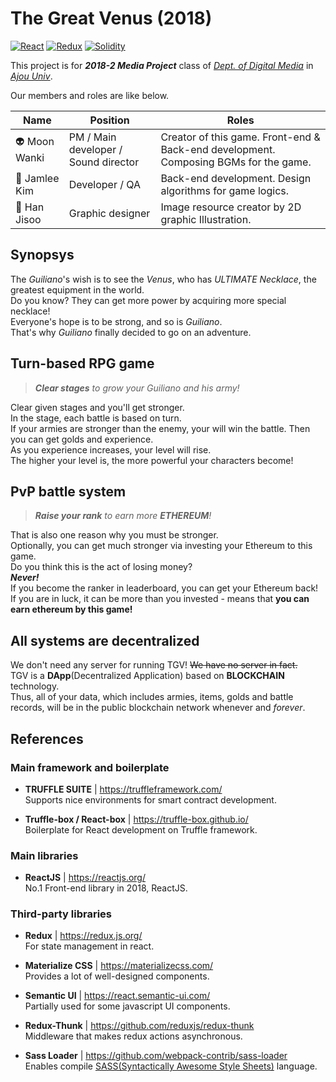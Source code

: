 # The Great Venus (2018)
[![React](https://img.shields.io/badge/React-v16.4.0-blue.svg)](https://reactjs.org/)
[![Redux](https://img.shields.io/badge/Redux-v4.0-9348ce.svg)](https://redux.js.org/)
[![Solidity](https://img.shields.io/badge/Solidity-v0.4.22-6f7f8e.svg)](https://solidity.readthedocs.io)  

This project is for ***2018-2 Media Project*** class of [*Dept. of Digital Media*](http://media.ajou.ac.kr) in [*Ajou Univ*](http://www.ajou.ac.kr).  

Our members and roles are like below.

Name | Position | Roles
---|---|---
:alien: Moon Wanki | PM / Main developer / Sound director | Creator of this game. Front-end & Back-end development. Composing BGMs for the game.
:boy: Jamlee Kim | Developer / QA | Back-end development. Design algorithms for game logics.
:woman: Han Jisoo | Graphic designer | Image resource creator by 2D graphic Illustration.


## Synopsys

The *Guiliano*'s wish is to see the *Venus*, who has *ULTIMATE Necklace*, the greatest equipment in the world.  
Do you know? They can get more power by acquiring more special necklace!  
Everyone's hope is to be strong, and so is *Guiliano*.  
That's why *Guiliano* finally decided to go on an adventure.

## Turn-based RPG game

> ***Clear stages** to grow your Guiliano and his army!*  

Clear given stages and you'll get stronger.  
In the stage, each battle is based on turn.  
If your armies are stronger than the enemy, your will win the battle. Then you can get golds and experience.  
As you experience increases, your level will rise.  
The higher your level is, the more powerful your characters become!   


## PvP battle system
> ***Raise your rank** to earn more **ETHEREUM**!*  

That is also one reason why you must be stronger.  
Optionally, you can get much stronger via investing your Ethereum to this game.  
Do you think this is the act of losing money?  
***Never!***  
If you become the ranker in leaderboard, you can get your Ethereum back!  
If you are in luck, it can be more than you invested - means that **you can earn ethereum by this game!**


## All systems are decentralized

We don't need any server for running TGV! <del>We have no server in fact.</del>  
TGV is a **DApp**(Decentralized Application) based on **BLOCKCHAIN** technology.  
Thus, all of your data, which includes armies, items, golds and battle records, will be in the public blockchain network whenever and *forever*.


## References

### Main framework and boilerplate

- **TRUFFLE SUITE** | https://truffleframework.com/  
Supports nice environments for smart contract development.  

- **Truffle-box / React-box** | https://truffle-box.github.io/  
Boilerplate for React development on Truffle framework.  


### Main libraries

- **ReactJS** | https://reactjs.org/  
No.1 Front-end library in 2018, ReactJS.  

### Third-party libraries

- **Redux** | https://redux.js.org/  
For state management in react.

- **Materialize CSS** | https://materializecss.com/  
Provides a lot of well-designed components.

- **Semantic UI** | https://react.semantic-ui.com/  
Partially used for some javascript UI components.

- **Redux-Thunk** | https://github.com/reduxjs/redux-thunk  
Middleware that makes redux actions asynchronous.  

- **Sass Loader** | https://github.com/webpack-contrib/sass-loader  
Enables compile [SASS(Syntactically Awesome Style Sheets)](https://sass-lang.com/) language.
